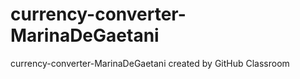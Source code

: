 # currency-converter-MarinaDeGaetani
currency-converter-MarinaDeGaetani created by GitHub Classroom
